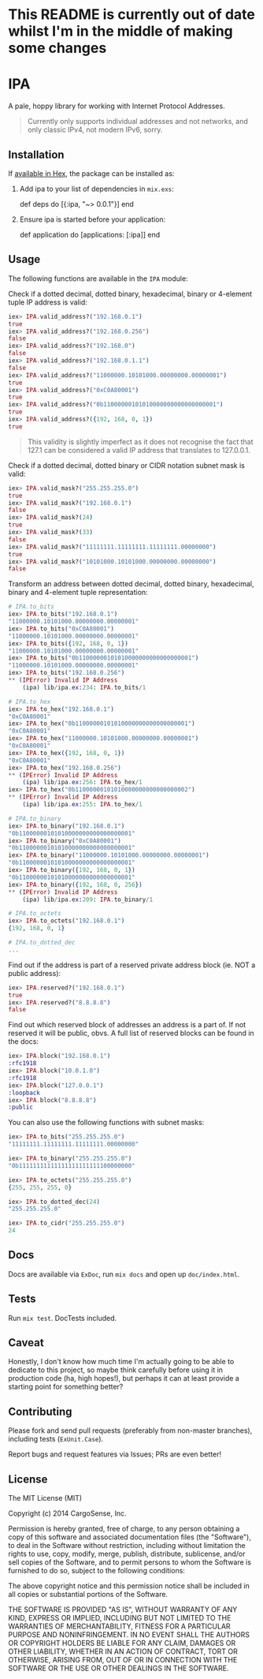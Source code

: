 # This README is currently out of date whilst I'm in the middle of making some changes

# IPA

A pale, hoppy library for working with Internet Protocol Addresses.

> Currently only supports individual addresses and not networks, and only
> classic IPv4, not modern IPv6, sorry.

## Installation

If [available in Hex](https://hex.pm/docs/publish), the package can be installed as:

  1. Add ipa to your list of dependencies in `mix.exs`:

        def deps do
          [{:ipa, "~> 0.0.1"}]
        end

  2. Ensure ipa is started before your application:

        def application do
          [applications: [:ipa]]
        end

## Usage

The following functions are available in the `IPA` module:

Check if a dotted decimal, dotted binary, hexadecimal, binary
or 4-element tuple IP address is valid:

```elixir
iex> IPA.valid_address?("192.168.0.1")
true
iex> IPA.valid_address?("192.168.0.256")
false
iex> IPA.valid_address?("192.168.0")
false
iex> IPA.valid_address?("192.168.0.1.1")
false
iex> IPA.valid_address?("11000000.10101000.00000000.00000001")
true
iex> IPA.valid_address?("0xC0A80001")
true
iex> IPA.valid_address?("0b11000000101010000000000000000001")
true
iex> IPA.valid_address?({192, 168, 0, 1})
true
```

> This validity is slightly imperfect as it does not recognise
> the fact that 127.1 can be considered a valid IP address
> that translates to 127.0.0.1.

Check if a dotted decimal, dotted binary or CIDR notation subnet mask is valid:

```elixir
iex> IPA.valid_mask?("255.255.255.0")
true
iex> IPA.valid_mask?("192.168.0.1")  
false
iex> IPA.valid_mask?(24)             
true
iex> IPA.valid_mask?(33)             
false
iex> IPA.valid_mask?("11111111.11111111.11111111.00000000")
true
iex> IPA.valid_mask?("10101000.10101000.00000000.00000000")
false
```

Transform an address between dotted decimal, dotted binary, hexadecimal,
binary and 4-element tuple representation:

```elixir
# IPA.to_bits
iex> IPA.to_bits("192.168.0.1")
"11000000.10101000.00000000.00000001"
iex> IPA.to_bits("0xC0A80001")
"11000000.10101000.00000000.00000001"
iex> IPA.to_bits({192, 168, 0, 1})
"11000000.10101000.00000000.00000001"
iex> IPA.to_bits("0b11000000101010000000000000000001")
"11000000.10101000.00000000.00000001"
iex> IPA.to_bits("192.168.0.256")
** (IPError) Invalid IP Address
    (ipa) lib/ipa.ex:234: IPA.to_bits/1

# IPA.to_hex
iex> IPA.to_hex("192.168.0.1")
"0xC0A80001"
iex> IPA.to_hex("0b11000000101010000000000000000001")
"0xC0A80001"
iex> IPA.to_hex("11000000.10101000.00000000.00000001")
"0xC0A80001"
iex> IPA.to_hex({192, 168, 0, 1})
"0xC0A80001"
iex> IPA.to_hex("192.168.0.256")
** (IPError) Invalid IP Address
    (ipa) lib/ipa.ex:256: IPA.to_hex/1
iex> IPA.to_hex("0b11000000101010000000000000000002")
** (IPError) Invalid IP Address
    (ipa) lib/ipa.ex:255: IPA.to_hex/1

# IPA.to_binary
iex> IPA.to_binary("192.168.0.1")
"0b11000000101010000000000000000001"
iex> IPA.to_binary("0xC0A80001")
"0b11000000101010000000000000000001"
iex> IPA.to_binary("11000000.10101000.00000000.00000001")
"0b11000000101010000000000000000001"
iex> IPA.to_binary({192, 168, 0, 1})
"0b11000000101010000000000000000001"
iex> IPA.to_binary({192, 168, 0, 256})
** (IPError) Invalid IP Address
    (ipa) lib/ipa.ex:209: IPA.to_binary/1

# IPA.to_octets
iex> IPA.to_octets("192.168.0.1")
{192, 168, 0, 1}

# IPA.to_dotted_dec
...
```

Find out if the address is part of a reserved private address block
(ie. NOT a public address):

```elixir
iex> IPA.reserved?("192.168.0.1")
true
iex> IPA.reserved?("8.8.8.8")    
false
```

Find out which reserved block of addresses an address is a part of.
If not reserved it will be public, obvs.  A full list of reserved
blocks can be found in the docs:

```elixir
iex> IPA.block("192.168.0.1")
:rfc1918
iex> IPA.block("10.0.1.0")   
:rfc1918
iex> IPA.block("127.0.0.1")  
:loopback
iex> IPA.block("8.8.8.8")    
:public
```



You can also use the following functions with subnet masks:

```elixir
iex> IPA.to_bits("255.255.255.0")  
"11111111.11111111.11111111.00000000"

iex> IPA.to_binary("255.255.255.0")
"0b11111111111111111111111100000000"

iex> IPA.to_octets("255.255.255.0")
{255, 255, 255, 0}

iex> IPA.to_dotted_dec(24)         
"255.255.255.0"

iex> IPA.to_cidr("255.255.255.0")  
24
```

## Docs

Docs are available via `ExDoc`, run `mix docs` and open up `doc/index.html`.

## Tests

Run `mix test`. DocTests included.

## Caveat

Honestly, I don't know how much time I'm actually going to be able to dedicate
to this project, so maybe think carefully before using it in production code
(ha, high hopes!), but perhaps it can at least provide a starting point for
something better?

## Contributing

Please fork and send pull requests (preferably from non-master
branches), including tests (`ExUnit.Case`).

Report bugs and request features via Issues; PRs are even better!

## License

The MIT License (MIT)

Copyright (c) 2014 CargoSense, Inc.

Permission is hereby granted, free of charge, to any person obtaining a copy
of this software and associated documentation files (the "Software"), to deal
in the Software without restriction, including without limitation the rights
to use, copy, modify, merge, publish, distribute, sublicense, and/or sell
copies of the Software, and to permit persons to whom the Software is
furnished to do so, subject to the following conditions:

The above copyright notice and this permission notice shall be included in
all copies or substantial portions of the Software.

THE SOFTWARE IS PROVIDED "AS IS", WITHOUT WARRANTY OF ANY KIND, EXPRESS OR
IMPLIED, INCLUDING BUT NOT LIMITED TO THE WARRANTIES OF MERCHANTABILITY,
FITNESS FOR A PARTICULAR PURPOSE AND NONINFRINGEMENT. IN NO EVENT SHALL THE
AUTHORS OR COPYRIGHT HOLDERS BE LIABLE FOR ANY CLAIM, DAMAGES OR OTHER
LIABILITY, WHETHER IN AN ACTION OF CONTRACT, TORT OR OTHERWISE, ARISING FROM,
OUT OF OR IN CONNECTION WITH THE SOFTWARE OR THE USE OR OTHER DEALINGS IN
THE SOFTWARE.

